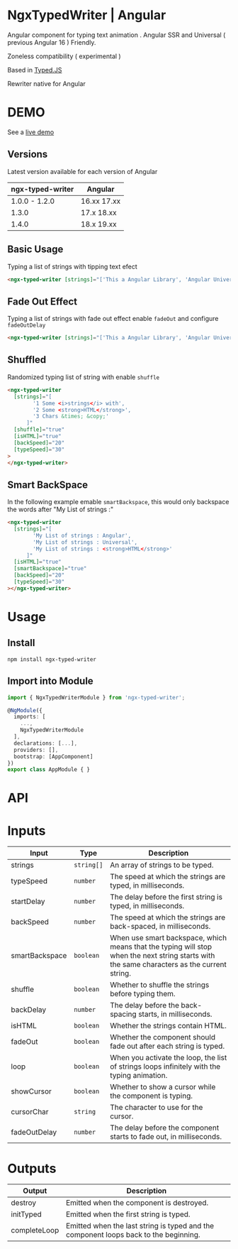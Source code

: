 # NgxTypedWriter | Angular

Angular component for typing text animation . Angular SSR and Universal ( previous Angular 16 ) Friendly.

Zoneless compatibility ( experimental )

Based in [Typed.JS](https://github.com/mattboldt/typed.js)

Rewriter native for Angular

# DEMO

See a [live demo](https://skyzerozx.github.io/ngx-typed-writer)


## Versions

Latest version available for each version of Angular

| ngx-typed-writer | Angular     |
| ---------------------- | ----------- |
| 1.0.0 - 1.2.0          | 16.xx 17.xx |
| 1.3.0                  | 17.x  18.xx |
| 1.4.0                  | 18.x  19.xx |

## Basic Usage

Typing a list of strings with tipping text efect

```html
<ngx-typed-writer [strings]="['This a Angular Library', 'Angular Universal Friendly']" [cursorChar]="'_'" [showCursor]="true" [backSpeed]="30" [typeSpeed]="30"> </ngx-typed-writer>
```

## Fade Out Effect

Typing a list of strings with fade out effect enable `fadeOut` and configure `fadeOutDelay`

```html
<ngx-typed-writer [strings]="['This a Angular Library', 'Angular Universal Friendly']" [fadeOut]="true" [fadeOutDelay]="200" [showCursor]="false" [backSpeed]="30" [typeSpeed]="30"> </ngx-typed-writer>
```

## Shuffled

Randomized typing list of string with enable `shuffle`

```html
<ngx-typed-writer
  [strings]="[
        '1 Some <i>strings</i> with',
        '2 Some <strong>HTML</strong>',
        '3 Chars &times; &copy;'
      ]"
  [shuffle]="true"
  [isHTML]="true"
  [backSpeed]="20"
  [typeSpeed]="30"
>
</ngx-typed-writer>
```

## Smart BackSpace

In the following example emable `smartBackspace`, this would only backspace the words after "My List of strings :"

```html
<ngx-typed-writer
  [strings]="[
        'My List of strings : Angular',
        'My List of strings : Universal',
        'My List of strings : <strong>HTML</strong>'
      ]"
  [isHTML]="true"
  [smartBackspace]="true"
  [backSpeed]="20"
  [typeSpeed]="30"
></ngx-typed-writer>
```

# Usage

## Install

`npm install ngx-typed-writer`

## Import into Module

```typescript
import { NgxTypedWriterModule } from 'ngx-typed-writer';

@NgModule({
  imports: [
    ...,
    NgxTypedWriterModule
  ],
  declarations: [...],
  providers: [],
  bootstrap: [AppComponent]
})
export class AppModule { }
```

# API

 

# Inputs

| Input          | Type       | Description                                                                 |
|----------------|------------|-----------------------------------------------------------------------------|
| strings        | `string[]` | An array of strings to be typed.                                            |
| typeSpeed      | `number`   | The speed at which the strings are typed, in milliseconds.                  |
| startDelay     | `number`   | The delay before the first string is typed, in milliseconds.                |
| backSpeed      | `number`   | The speed at which the strings are back-spaced, in milliseconds.            |
| smartBackspace | `boolean`  | When use smart backspace, which means that the typing will stop  <br> when the next string starts with the same characters as the current string.          |
| shuffle        | `boolean`  | Whether to shuffle the strings before typing them.                          |
| backDelay      | `number`   | The delay before the back-spacing starts, in milliseconds.                  |
| isHTML         | `boolean`  | Whether the strings contain HTML.                                           |
| fadeOut        | `boolean`  | Whether the component should fade out after each string is typed.           |
| loop           | `boolean`  | When you activate the loop, the list of strings loops infinitely with the typing animation. |
| showCursor     | `boolean`  | Whether to show a cursor while the component is typing.                     |
| cursorChar     | `string`   | The character to use for the cursor.                                        |
| fadeOutDelay   | `number`   | The delay before the component starts to fade out, in milliseconds.         |

# Outputs

| Output       | Description                                                                          |
|--------------|--------------------------------------------------------------------------------------|
| destroy      | Emitted when the component is destroyed.                                             |
| initTyped    | Emitted when the first string is typed.                                              |
| completeLoop | Emitted when the last string is typed and the component loops back to the beginning. |